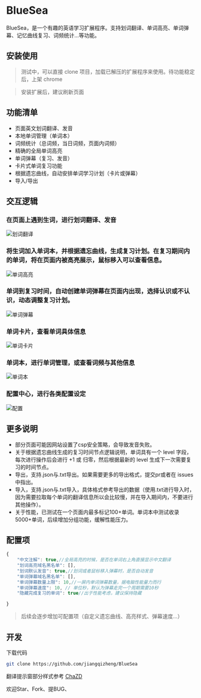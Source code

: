 # BlueSea
BlueSea，是一个有趣的英语学习扩展程序。支持划词翻译、单词高亮、单词弹幕、记忆曲线复习、词频统计...等功能。

## 安装使用

> 测试中，可以直接 clone 项目，加载已解压的扩展程序来使用。待功能稳定后，上架 chrome

> 安装扩展后，建议刷新页面

## 功能清单

* 页面英文划词翻译、发音
* 本地单词管理（单词本）
* 词频统计（总词频，当日词频，页面内词频）
* 精确的全局单词高亮
* 单词弹幕（复习、发音）
* 卡片式单词复习功能
* 根据遗忘曲线，自动安排单词学习计划（卡片或弹幕）
* 导入/导出


## 交互逻辑

### 在页面上遇到生词，进行**划词翻译、发音**

![划词翻译](https://images-1254074572.cos.ap-guangzhou.myqcloud.com/%E5%88%92%E8%AF%8D%E7%BF%BB%E8%AF%91.gif)

### 将生词加入单词本，并根据遗忘曲线，生成复习计划。在复习期间内的单词，将在页面内被**高亮展示**，鼠标移入可以查看信息。

![单词高亮](https://images-1254074572.cos.ap-guangzhou.myqcloud.com/%E5%8D%95%E8%AF%8D%E9%AB%98%E4%BA%AE.gif)

### 单词到复习时间，自动创建**单词弹幕**在页面内出现，选择认识或不认识，动态调整复习计划。

![单词弹幕](https://images-1254074572.cos.ap-guangzhou.myqcloud.com/%E5%8D%95%E8%AF%8D%E5%BC%B9%E5%B9%95.gif)

### 单词卡片，查看单词具体信息

![单词卡片](https://images-1254074572.cos.ap-guangzhou.myqcloud.com/%E5%8D%95%E8%AF%8D%E5%8D%A1%E7%89%87.gif)

### 单词本，进行单词管理，或查看词频与其他信息

![单词本](https://images-1254074572.cos.ap-guangzhou.myqcloud.com/%E5%8D%95%E8%AF%8D%E6%9C%AC.gif)

### 配置中心，进行各类配置设定

![配置](https://images-1254074572.cos.ap-guangzhou.myqcloud.com/%E9%85%8D%E7%BD%AE.gif)


## 更多说明
* 部分页面可能因网站设置了csp安全策略，会导致发音失败。
* 关于根据遗忘曲线生成的复习时间节点逻辑说明，单词具有一个 level 字段，每次进行操作后会进行 +1 或 归零，然后根据最新的 level 生成下一次需要复习的时间节点。
* 导出，支持.json与.txt导出。如果需要更多的导出格式，提交pr或者在 issues 中指出。
* 导入，支持.json与.txt导入，具体格式参考导出的数据（使用.txt进行导入时，因为需要拉取每个单词的翻译信息所以会比较慢，并在导入期间内，不要进行其他操作）。
* 关于性能，已测试在一个页面内最多标记100+单词。单词本中测试收录5000+单词，后续增加分组功能，缓解性能压力。

## 配置项
```js
{
	"中文注解": true,//全局高亮的时候，是否在单词右上角直接显示中文翻译
	"划词高亮域名黑名单": [],
	"划词默认发音": true,//划词或者鼠标移入弹幕时，是否自动发音
	"单词弹幕域名黑名单": [],
	"单词弹幕数量上限": 10,//一屏内单词弹幕数量，据电脑性能量力而行
	"单词弹幕速度": 10, // 单位秒，默认为弹幕走完一个周期需要10秒
	"隐藏完成复习的单词": true//出于性能考虑，建议保持隐藏

}
```
> 后续会逐步增加可配置项（自定义遗忘曲线、高亮样式、弹幕速度...）

## 开发

下载代码

```bash
git clone https://github.com/jiangqizheng/BlueSea
```

翻译提示窗部分样式参考 [ChaZD](https://chrome.google.com/webstore/detail/chazd/nkiipedegbhbjmajlhpegcpcaacbfggp)

欢迎Star、Fork、提BUG、
